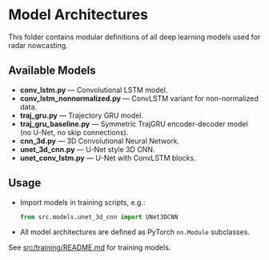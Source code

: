 # Model Architectures

This folder contains modular definitions of all deep learning models used for radar nowcasting.

## Available Models

- **conv_lstm.py** — Convolutional LSTM model.
- **conv_lstm_nonnormalized.py** — ConvLSTM variant for non-normalized data.
- **traj_gru.py** — Trajectory GRU model.
- **traj_gru_baseline.py** — Symmetric TrajGRU encoder-decoder model (no U-Net, no skip connections).
- **cnn_3d.py** — 3D Convolutional Neural Network.
- **unet_3d_cnn.py** — U-Net style 3D CNN.
- **unet_conv_lstm.py** — U-Net with ConvLSTM blocks.

## Usage
- Import models in training scripts, e.g.:
  ```python
  from src.models.unet_3d_cnn import UNet3DCNN
  ```
- All model architectures are defined as PyTorch `nn.Module` subclasses.

See [src/training/README.md](../training/README.md) for training models. 